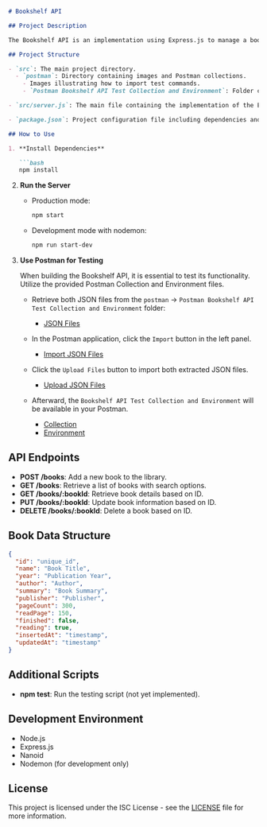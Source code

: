 ```markdown
# Bookshelf API

## Project Description

The Bookshelf API is an implementation using Express.js to manage a book library. This API provides basic operations such as adding, fetching, updating, and deleting books from the library collection.

## Project Structure

- `src`: The main project directory.
  - `postman`: Directory containing images and Postman collections.
    - Images illustrating how to import test commands.
    - `Postman Bookshelf API Test Collection and Environment`: Folder containing Postman collection and environment.

- `src/server.js`: The main file containing the implementation of the Express server and API endpoints.

- `package.json`: Project configuration file including dependencies and scripts to run the project.

## How to Use

1. **Install Dependencies**

   ```bash
   npm install
   ```

2. **Run the Server**

   - Production mode:

     ```bash
     npm start
     ```

   - Development mode with nodemon:

     ```bash
     npm run start-dev
     ```

3. **Use Postman for Testing**

   When building the Bookshelf API, it is essential to test its functionality. Utilize the provided Postman Collection and Environment files.

   - Retrieve both JSON files from the `postman` -> `Postman Bookshelf API Test Collection and Environment` folder:
     - [JSON Files](src/postman/berkasJson.png)

   - In the Postman application, click the `Import` button in the left panel.
     - [Import JSON Files](src/postman/1.png)

   - Click the `Upload Files` button to import both extracted JSON files.
     - [Upload JSON Files](src/postman/2.jpeg)

   - Afterward, the `Bookshelf API Test Collection and Environment` will be available in your Postman.
     - [Collection](src/postman/3.jpeg)
     - [Environment](src/postman/4.jpeg)

## API Endpoints

- **POST /books**: Add a new book to the library.
- **GET /books**: Retrieve a list of books with search options.
- **GET /books/:bookId**: Retrieve book details based on ID.
- **PUT /books/:bookId**: Update book information based on ID.
- **DELETE /books/:bookId**: Delete a book based on ID.

## Book Data Structure

```json
{
  "id": "unique_id",
  "name": "Book Title",
  "year": "Publication Year",
  "author": "Author",
  "summary": "Book Summary",
  "publisher": "Publisher",
  "pageCount": 300,
  "readPage": 150,
  "finished": false,
  "reading": true,
  "insertedAt": "timestamp",
  "updatedAt": "timestamp"
}
```

## Additional Scripts

- **npm test**: Run the testing script (not yet implemented).

## Development Environment

- Node.js
- Express.js
- Nanoid
- Nodemon (for development only)

## License

This project is licensed under the ISC License - see the [LICENSE](LICENSE) file for more information.
```